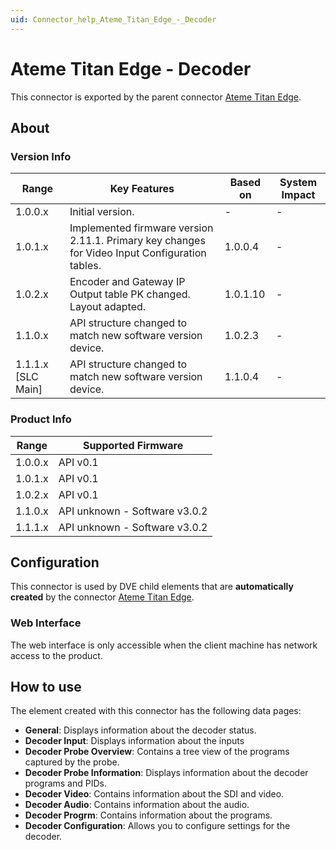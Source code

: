 ```yaml
---
uid: Connector_help_Ateme_Titan_Edge_-_Decoder
---
```


# Ateme Titan Edge - Decoder

This connector is exported by the parent connector [Ateme Titan Edge](xref:Connector_help_Ateme_Titan_Edge).

## About

### Version Info

| Range              | Key Features                                                                                   | Based on | System Impact |
|--------------------|------------------------------------------------------------------------------------------------|----------|---------------|
| 1.0.0.x            | Initial version.                                                                               | -        | -             |
| 1.0.1.x            | Implemented firmware version 2.11.1. Primary key changes for Video Input Configuration tables. | 1.0.0.4  | -             |
| 1.0.2.x            | Encoder and Gateway IP Output table PK changed. Layout adapted.                                | 1.0.1.10 | -             |
| 1.1.0.x            | API structure changed to match new software version device.                                    | 1.0.2.3  | -             |
| 1.1.1.x [SLC Main] | API structure changed to match new software version device.                                    | 1.1.0.4  | -             |

### Product Info

| Range   | Supported Firmware            |
|---------|-------------------------------|
| 1.0.0.x | API v0.1                      |
| 1.0.1.x | API v0.1                      |
| 1.0.2.x | API v0.1                      |
| 1.1.0.x | API unknown - Software v3.0.2 |
| 1.1.1.x | API unknown - Software v3.0.2 |
## Configuration

This connector is used by DVE child elements that are **automatically created** by the connector [Ateme Titan Edge](xref:Connector_help_Ateme_Titan_Edge).

### Web Interface

The web interface is only accessible when the client machine has network access to the product.

## How to use

The element created with this connector has the following data pages:

- **General**: Displays information about the decoder status.
- **Decoder Input**: Displays information about the inputs
- **Decoder Probe Overview**: Contains a tree view of the programs captured by the probe.
- **Decoder Probe Information**: Displays information about the decoder programs and PIDs.
- **Decoder Video**: Contains information about the SDI and video.
- **Decoder Audio**: Contains information about the audio.
- **Decoder Progrm**: Contains information about the programs.
- **Decoder Configuration**: Allows you to configure settings for the decoder.
